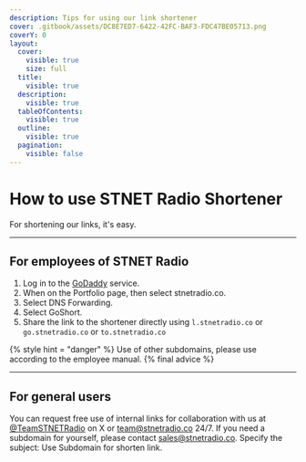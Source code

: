 ```yaml
---
description: Tips for using our link shortener
cover: .gitbook/assets/DC8E7ED7-6422-42FC-BAF3-FDC47BE05713.png
coverY: 0
layout:
  cover:
    visible: true
    size: full
  title:
    visible: true
  description:
    visible: true
  tableOfContents:
    visible: true
  outline:
    visible: true
  pagination:
    visible: false
---
```


# How to use STNET Radio Shortener

For shortening our links, it's easy.

***

## For employees of STNET Radio

1. Log in to the [GoDaddy](https://dcc.godaddy.com) service.
2. When on the Portfolio page, then select stnetradio.co.
3. Select DNS Forwarding.
4. Select GoShort.
5. Share the link to the shortener directly using `l.stnetradio.co` or `go.stnetradio.co` or `to.stnetradio.co`

{% style hint = "danger" %}
Use of other subdomains, please use according to the employee manual.
{% final advice %}

***

## For general users

You can request free use of internal links for collaboration with us at [@TeamSTNETRadio](https://x.com/TeamSTNETRadio) on X or [team@stnetradio.co](mailto:team@stnetradio.co) 24/7. If you need a subdomain for yourself, please contact [sales@stnetradio.co](mailto://sales@stnetradio.co). Specify the subject: Use Subdomain for shorten link.
